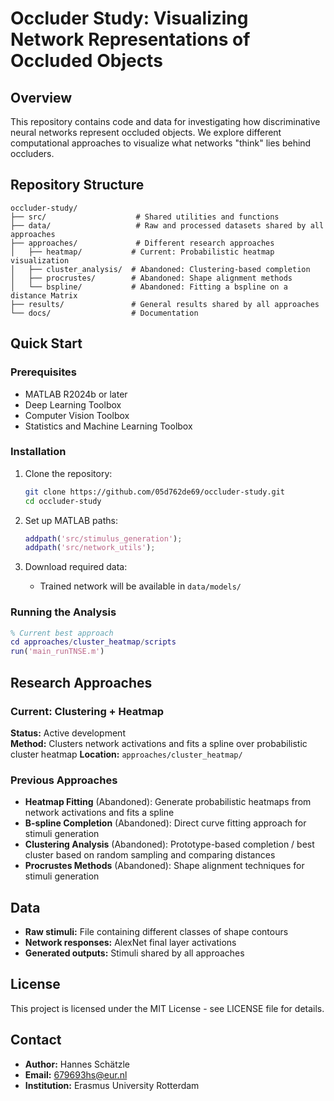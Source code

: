 # Occluder Study: Visualizing Network Representations of Occluded Objects

## Overview
This repository contains code and data for investigating how discriminative neural networks represent occluded objects. We explore different computational approaches to visualize what networks "think" lies behind occluders.

## Repository Structure
```
occluder-study/
├── src/                    # Shared utilities and functions
├── data/                   # Raw and processed datasets shared by all approaches
├── approaches/             # Different research approaches
│   ├── heatmap/           # Current: Probabilistic heatmap visualization
│   ├── cluster_analysis/  # Abandoned: Clustering-based completion
│   ├── procrustes/        # Abandoned: Shape alignment methods
│   └── bspline/           # Abandoned: Fitting a bspline on a distance Matrix
├── results/               # General results shared by all approaches
└── docs/                  # Documentation
```

## Quick Start

### Prerequisites
- MATLAB R2024b or later
- Deep Learning Toolbox
- Computer Vision Toolbox
- Statistics and Machine Learning Toolbox

### Installation
1. Clone the repository:
   ```bash
   git clone https://github.com/05d762de69/occluder-study.git
   cd occluder-study
   ```

2. Set up MATLAB paths:
   ```matlab
   addpath('src/stimulus_generation');
   addpath('src/network_utils');
   ```

3. Download required data:
   - Trained network will be available in `data/models/`

### Running the Analysis
```matlab
% Current best approach
cd approaches/cluster_heatmap/scripts
run('main_runTNSE.m')
```

## Research Approaches

### Current: Clustering + Heatmap
**Status:** Active development  
**Method:** Clusters network activations and fits a spline over probabilistic cluster heatmap
**Location:** `approaches/cluster_heatmap/`

### Previous Approaches
- **Heatmap Fitting** (Abandoned): Generate probabilistic heatmaps from network activations and fits a spline
- **B-spline Completion** (Abandoned): Direct curve fitting approach for stimuli generation
- **Clustering Analysis** (Abandoned): Prototype-based completion / best cluster based on random sampling and comparing distances
- **Procrustes Methods** (Abandoned): Shape alignment techniques for stimuli generation

## Data
- **Raw stimuli:** File containing different classes of shape contours
- **Network responses:** AlexNet final layer activations
- **Generated outputs:** Stimuli shared by all approaches


## License
This project is licensed under the MIT License - see LICENSE file for details.

## Contact
- **Author:** Hannes Schätzle
- **Email:** 679693hs@eur.nl
- **Institution:** Erasmus University Rotterdam
